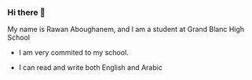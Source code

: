 ### Hi there 👋
 My name is Rawan Aboughanem, and I am a student at Grand Blanc High School

 - I am very commited to my school.

 - I can read and write both English and Arabic
<!--
**RawanA29/RawanA29** is a ✨ _special_ ✨ repository because its `README.md` (this file) appears on your GitHub profile.

Here are some ideas to get you started:

- 🔭 I’m currently working on coding. 
- 🌱 I’m currently learning how to code. 
- 👯 I’m looking to collaborate on ...
- 🤔 I’m looking for help with ...
- 💬 Ask me about ...
- 📫 How to reach me: ...
- 😄 Pronouns: ...
- ⚡ Fun fact: ...
-->
